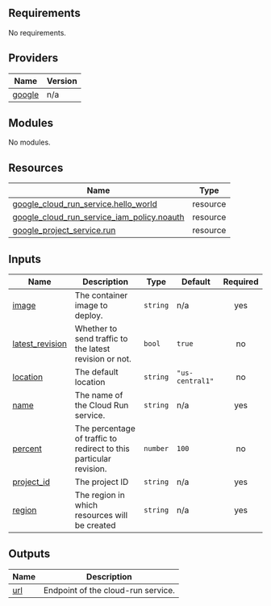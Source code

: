 <!-- BEGIN_TF_DOCS -->
## Requirements

No requirements.

## Providers

| Name | Version |
|------|---------|
| <a name="provider_google"></a> [google](#provider\_google) | n/a |

## Modules

No modules.

## Resources

| Name | Type |
|------|------|
| [google_cloud_run_service.hello_world](https://registry.terraform.io/providers/hashicorp/google/latest/docs/resources/cloud_run_service) | resource |
| [google_cloud_run_service_iam_policy.noauth](https://registry.terraform.io/providers/hashicorp/google/latest/docs/resources/cloud_run_service_iam_policy) | resource |
| [google_project_service.run](https://registry.terraform.io/providers/hashicorp/google/latest/docs/resources/project_service) | resource |

## Inputs

| Name | Description | Type | Default | Required |
|------|-------------|------|---------|:--------:|
| <a name="input_image"></a> [image](#input\_image) | The container image to deploy. | `string` | n/a | yes |
| <a name="input_latest_revision"></a> [latest\_revision](#input\_latest\_revision) | Whether to send traffic to the latest revision or not. | `bool` | `true` | no |
| <a name="input_location"></a> [location](#input\_location) | The default location | `string` | `"us-central1"` | no |
| <a name="input_name"></a> [name](#input\_name) | The name of the Cloud Run service. | `string` | n/a | yes |
| <a name="input_percent"></a> [percent](#input\_percent) | The percentage of traffic to redirect to this particular revision. | `number` | `100` | no |
| <a name="input_project_id"></a> [project\_id](#input\_project\_id) | The project ID | `string` | n/a | yes |
| <a name="input_region"></a> [region](#input\_region) | The region in which resources will be created | `string` | n/a | yes |

## Outputs

| Name | Description |
|------|-------------|
| <a name="output_url"></a> [url](#output\_url) | Endpoint of the cloud-run service. |
<!-- END_TF_DOCS -->